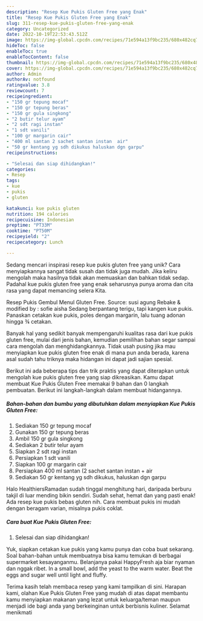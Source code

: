 ```yaml
---
description: "Resep Kue Pukis Gluten Free yang Enak"
title: "Resep Kue Pukis Gluten Free yang Enak"
slug: 311-resep-kue-pukis-gluten-free-yang-enak
category: Uncategorized
date: 2022-10-19T22:53:43.512Z
image: https://img-global.cpcdn.com/recipes/71e594a13f9bc235/680x482cq70/kue-pukis-gluten-free-foto-resep-utama.jpg
hideToc: false
enableToc: true
enableTocContent: false
thumbnail: https://img-global.cpcdn.com/recipes/71e594a13f9bc235/680x482cq70/kue-pukis-gluten-free-foto-resep-utama.jpg
cover: https://img-global.cpcdn.com/recipes/71e594a13f9bc235/680x482cq70/kue-pukis-gluten-free-foto-resep-utama.jpg
author: Admin
authorAv: notfound
ratingvalue: 3.8
reviewcount: 7
recipeingredient:
- "150 gr tepung mocaf"
- "150 gr tepung beras"
- "150 gr gula singkong"
- "2 butir telur ayam"
- "2 sdt ragi instan"
- "1 sdt vanili"
- "100 gr margarin cair"
- "400 ml santan 2 sachet santan instan  air"
- "50 gr kentang yg sdh dikukus haluskan dgn garpu"
recipeinstructions:

- "Selesai dan siap dihidangkan!"
categories:
- Resep
tags:
- kue
- pukis
- gluten

katakunci: kue pukis gluten 
nutrition: 194 calories
recipecuisine: Indonesian
preptime: "PT33M"
cooktime: "PT50M"
recipeyield: "2"
recipecategory: Lunch

---
```





Sedang mencari inspirasi resep kue pukis gluten free yang unik? Cara menyiapkannya sangat tidak susah dan tidak juga mudah. Jika keliru mengolah maka hasilnya tidak akan memuaskan dan bahkan tidak sedap. Padahal kue pukis gluten free yang enak seharusnya punya aroma dan cita rasa yang dapat memancing selera Kita.





Resep Pukis Gembul Menul Gluten Free. Source: susi agung Rebake &amp; modified by : sofie aisha Sedang berpantang terigu, tapi kangen kue pukis. Panaskan cetakan kue pukis, poles dengan margarin, lalu tuang adonan hingga ¾ cetakan.

Banyak hal yang sedikit banyak mempengaruhi kualitas rasa dari kue pukis gluten free, mulai dari jenis bahan, kemudian pemilihan bahan segar sampai cara mengolah dan menghidangkannya. Tidak usah pusing jika mau menyiapkan kue pukis gluten free enak di mana pun anda berada, karena asal sudah tahu triknya maka hidangan ini dapat jadi sajian spesial.






Berikut ini ada beberapa tips dan trik praktis yang dapat diterapkan untuk mengolah kue pukis gluten free yang siap dikreasikan. Kamu dapat membuat Kue Pukis Gluten Free memakai 9 bahan dan 0 langkah pembuatan. Berikut ini langkah-langkah dalam membuat hidangannya.

<!--inarticleads1-->

##### Bahan-bahan dan bumbu yang dibutuhkan dalam menyiapkan Kue Pukis Gluten Free:

1. Sediakan 150 gr tepung mocaf
1. Gunakan 150 gr tepung beras
1. Ambil 150 gr gula singkong
1. Sediakan 2 butir telur ayam
1. Siapkan 2 sdt ragi instan
1. Persiapkan 1 sdt vanili
1. Siapkan 100 gr margarin cair
1. Persiapkan 400 ml santan (2 sachet santan instan + air
1. Sediakan 50 gr kentang yg sdh dikukus, haluskan dgn garpu


Halo HealthiersRamadan sudah tinggal menghitung hari, daripada berburu takjil di luar mending bikin sendiri. Sudah sehat, hemat dan yang pasti enak! Ada resep kue pukis bebas gluten nih. Cara membuat pukis ini mudah dengan beragam varian, misalnya pukis coklat. 

<!--inarticleads2-->

##### Cara buat Kue Pukis Gluten Free:


1. Selesai dan siap dihidangkan!

Yuk, siapkan cetakan kue pukis yang kamu punya dan coba buat sekarang. Soal bahan-bahan untuk membuatnya bisa kamu temukan di berbagai supermarket kesayanganmu. Belanjanya pakai HappyFresh aja biar nyaman dan nggak ribet. In a small bowl, add the yeast to the warm water. Beat the eggs and sugar well until light and fluffy. 

Terima kasih telah membaca resep yang kami tampilkan di sini. Harapan kami, olahan Kue Pukis Gluten Free yang mudah di atas dapat membantu kamu menyiapkan makanan yang lezat untuk keluarga/teman maupun menjadi ide bagi anda yang berkeinginan untuk berbisnis kuliner. Selamat menikmati
